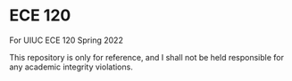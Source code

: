 # ECE 120

For UIUC ECE 120 Spring 2022

This repository is only for reference, and I shall not be held responsible for any academic integrity violations. 

